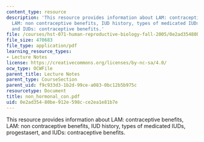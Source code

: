 ```yaml
---
content_type: resource
description: 'This resource provides information about LAM: contraceptive benefits,
  LAM: non contraceptive benefits, IUD history, types of medicated IUDs, progestasert,
  and IUDs: contraceptive benefits.'
file: /courses/hst-071-human-reproductive-biology-fall-2005/0e2ad35480be912e598cce2ea1e81b7e_non_hormonal_con.pdf
file_size: 470683
file_type: application/pdf
learning_resource_types:
- Lecture Notes
license: https://creativecommons.org/licenses/by-nc-sa/4.0/
ocw_type: OCWFile
parent_title: Lecture Notes
parent_type: CourseSection
parent_uid: f9c933d3-1b2d-99ce-a083-0bc12b5b975c
resourcetype: Document
title: non_hormonal_con.pdf
uid: 0e2ad354-80be-912e-598c-ce2ea1e81b7e
---
```

This resource provides information about LAM: contraceptive benefits, LAM: non contraceptive benefits, IUD history, types of medicated IUDs, progestasert, and IUDs: contraceptive benefits.